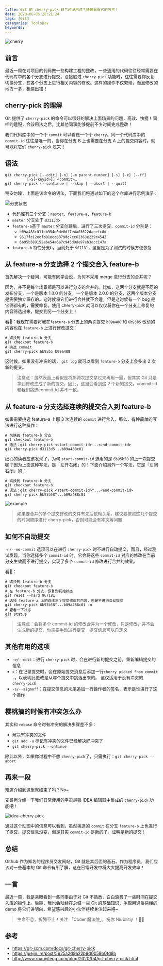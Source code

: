```yaml
---
title: Git 的 cherry-pick 命令还没用过？快来看看它的厉害！
date: 2020-06-06 20:21:24
tags: [Git]
categories: ToolsDev
keywords:
---
```


![cherry](https://gitee.com/michael_xiang/images/raw/master/uPic/BDuC2R.png)

## 前言

最近一周在对项目的代码做一些构建工程的整改，一些通用的代码往往经常需要在代码库中的各个分支进行提交。没接触过 `cherry-pick` 功能时，往往需要你反复切换分支，在各个分支上进行相关内容的修改。这样的操作不仅繁琐，而且修改的地方一多，极易出错！

## cherry-pick 的理解

Git 提供了 `cherry-pick` 的命令可以很好的解决上面场景的问题，高效、快捷！同样的适配，会该用法之后，比其他同事能够提前不少时间完成整改！

我们代码库中的一个个 `commit` 可以看做一个个 `cherry`。同一个代码库中的 `commit-id` 往往是唯一的，当你在分支 B 上也需要在分支 A 上的提交内容时，就可以将它们 `cherry-pick` 过来！

## 语法

```shell
git cherry-pick [--edit] [-n] [-m parent-number] [-s] [-x] [--ff]
		  [-S[<keyid>]] <commit>…
git cherry-pick (--continue | --skip | --abort | --quit)
```

稍安勿躁，上面是该命令的语法，下面我们将通过如下的这个仓库进行示例演示：

![分支状态](https://gitee.com/michael_xiang/images/raw/master/uPic/TgNQya.png)

- 代码库有三个分支：`master`、`feature-a`、`feature-b`
- `master` 分支处于 `d3113d5`
- `feature-a`基于 `master` 分支创建后，进行了三次提交，`commit-id` 分别是：
  - `b09a488c011cb954e0de0df7e4a03622daeefc8d`
  - `9517fc12ecfb81ecc6379dc7cc62368e239c4542`
  - `6b95b589152a6e54a6a7c945d9de97eb3ecc147a`
- `feature-b` 特性分支b，当前处于 `967181`，这里是为了测试的时候方便恢复

## 从 feature-a 分支选择 2 个提交合入 feature-b

首先解决一个疑问，可能有同学会说，为何不采用 merge 进行分支的合并呢？

因为，并不是每个场景都是可以进行分支的合并的。比如，这两个分支就是不同的发布分支，一个是版本 1.0.0 的分支，一个是版本 2.0.0 的分支，这两个版本分支是需要独立保存的。这时候将它们进行合并就不合适。但是这时候有一个 bug 是它俩都有的，需要修复。使用 cherry-pick 就可以仅仅将你在一个分支上修复的内容筛选出来，提交到另一个分支上！

看🌰：我现在需要将我在`feature-a` 分支上的两次提交 `b09a488` 和 `6b95b5` 改动的内容也在 `feature-b` 上进行修改提交：

```shell
# 切换到 feature-b 分支
git checkout feature-b
# 挑选 commit
git cherry-pick 6b95b5 b09a488
```

这时候，如果没有冲突的话， `git log` 就可以看到 `feature-b` 分支上会多出  2 次新的提交。

> 注意点：虽然表面上看似是将那两次提交拿过来再用一遍，但其实 Git 只是拿到修改生成了新的提交，因此，这里会看到这 2 个新的提交，commit-id 和我们挑选commit-id 并不一致。

## 从 feature-a 分支选择连续的提交合入到 feature-b

如果需要挑选 feature-a 上那 3 次连续的 `commit` 进行合入，那么，有种简单的写法进行这种操作：

```shell
# 切换到 feature-b 分支
git checkout feature-b
# 语法：git cherry-pick <start-commit-id>...<end-commit-id>
git cherry-pick d3113d5...b09a488c01
```

细心的读者应该发现了，为何 `start-commit-id` 选用的是 `6b95b58` 的上一次提交呢？因为上面这种写法，是「左开右闭」的！下面介绍另外一个写法，它是「左闭右闭」的：

```shell
# 切换到 feature-b 分支
git checkout feature-b
# 语法：git cherry-pick <start-commit-id>^...<end-commit-id>
git cherry-pick 6b95b58^...b09a488c01
```

![example](https://gitee.com/michael_xiang/images/raw/master/uPic/okBOuD.jpg)

> 如果要合并的多个提交修改的文件有先后依赖关系，建议要按照这几个提交的时间顺序进行 cherry-pick，否则可能会有冲突等问题

## 如何不自动提交

`-n/--no-commit` 选项可以在进行 `cherry-pick` 时不进行自动提交，而且，经过测试发现，当你选择多个 `commit-id` 时，它会将这些 `commit-id` 对应的修改在当前分支生效而不进行提交，实现了多个 `commit-id` 修改进行合并的效果。

看🌰：

```shell
# 切换到 feature-b 分支
git checkout feature-b
# 在 feature-b 分支，恢复到初始状态
git reset --hard 967181
# 选择 feature-a 上的连续三个提交修改的内容，但是不进行自动提交
git cherry-pick 6b95b58^...b09a488c01 -n
# 查看一下状态
git status
```

> 注意点：会将多个 commit-id 的修改合并为一个修改，只是修改，并不会生成新的提交，你需要手动进行提交，提交信息可以自定义

## 其他有用的选项

- `-e/--edit`：进行 `cherry-pick` 时，会在进行新的提交之前，重新编辑提交的信息
- `x`：在记录提交时，会在原始提交消息后添加一行`cherry picked from commit …`，以表明此更改是从哪个提交中挑选出来的。 这仅适用于没有冲突的 `cherry-pick`
- `-s/--signoff`：在提交信息的末尾追加一行操作者的签名，表示是谁进行了这个操作

## 樱桃摘的时候有冲突怎么办

其实和 `rebase` 命令时有冲突的解决步骤差不多：

- 解决有冲突的文件
- `git add -u` 标记有冲突的文件已经解决好冲突了
- `git cherry-pick --ontinue`

除此以外，如果你过程中不想 `cherry-pick`了，只需执行：`git cherry-pick --abort`

## 再来一段

难道介绍到这里就结束了吗？No~

麦哥再介绍一下我们日常使用的宇宙最强 IDEA 编辑器中集成的 `cherry-pick` 功能吧！

![idea-cherry-pick](https://gitee.com/michael_xiang/images/raw/master/uPic/idea-cherry-pick.gif)

通过这个动图中的信息可以看到，虽然挑选的 `commit` 在分支 `feature-b` 上也进行了提交，提交信息没变，但是其实 `commit-id` 是新的了，证明是新的提交！

## 总结

Github 作为知名的程序员交友网站，Git 就是其后面的基石。作为程序员，我们应该对一些基本的 Git 命令有所了解，这在日常开发中将大大提高开发效率！

## 一言

最近一周，我是亲眼看到一些同事由于对 Git 不熟悉，白白浪费了一些时间在提交入库的操作上。后期，我也会陆续在总结一些 Git 的基础知识，争取用通俗易懂的 demo 将它们讲明白，希望感兴趣的小伙伴持续关注起来吧~

> 生命不息，折腾不止！关注 「Coder 魔法院」，祝你 Niubilitiy ！🐂🍺

## 参考

- https://git-scm.com/docs/git-cherry-pick
- https://juejin.im/post/5925a2d9a22b9d0058b0fd9b
- http://www.ruanyifeng.com/blog/2020/04/git-cherry-pick.html